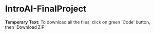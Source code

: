 # IntroAI-FinalProject

**Temporary Text:**
  To download all the files, click on green 'Code' button, then 'Download ZIP'
